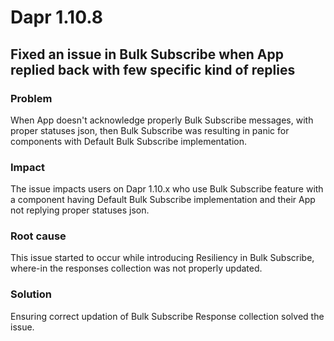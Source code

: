 # Dapr 1.10.8

## Fixed an issue in Bulk Subscribe when App replied back with few specific kind of replies

### Problem

When App doesn't acknowledge properly Bulk Subscribe messages, with proper statuses json, then Bulk Subscribe was resulting in panic for components with Default Bulk Subscribe implementation.  

### Impact

The issue impacts users on Dapr 1.10.x who use Bulk Subscribe feature with a component having Default Bulk Subscribe implementation and their App not replying proper statuses json.

### Root cause

This issue started to occur while introducing Resiliency in Bulk Subscribe, where-in the responses collection was not properly updated.

### Solution

Ensuring correct updation of Bulk Subscribe Response collection solved the issue.
